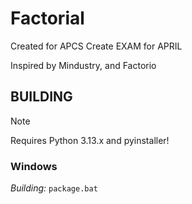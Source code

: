 # Factorial
Created for APCS Create EXAM for APRIL

 Inspired by Mindustry, and Factorio

## BUILDING
> [!NOTE]
> Requires Python 3.13.x and pyinstaller!
### Windows
_Building:_ `package.bat`  
